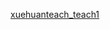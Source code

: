 
[xuehuanteach_teach1](https://github.com/yangshiteng/xuehuanteach/blob/main/Notes/xuehuanteach_teach1.md)
